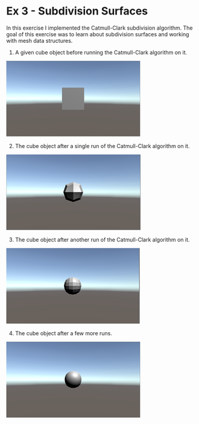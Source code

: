 # Ex 3 - Subdivision Surfaces

In this exercise I implemented the Catmull-Clark subdivision algorithm.
The goal of this exercise was to learn about subdivision surfaces and working with mesh data structures.


1) A given cube object before running the Catmull-Clark algorithm on it.

![picture](img3A.png)

2) The cube object after a single run of the Catmull-Clark algorithm on it.

![picture](img3B.png)

3) The cube object after another run of the Catmull-Clark algorithm on it.

![picture](img3C.png)

4) The cube object after a few more runs. 

![picture](img4D.png)
